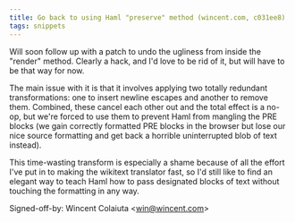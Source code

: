 ```yaml
---
title: Go back to using Haml "preserve" method (wincent.com, c031ee8)
tags: snippets
---
```


Will soon follow up with a patch to undo the ugliness from inside the "render" method. Clearly a hack, and I'd love to be rid of it, but will have to be that way for now.

The main issue with it is that it involves applying two totally redundant transformations: one to insert newline escapes and another to remove them. Combined, these cancel each other out and the total effect is a no-op, but we're forced to use them to prevent Haml from mangling the PRE blocks (we gain correctly formatted PRE blocks in the browser but lose our nice source formatting and get back a horrible uninterrupted blob of text instead).

This time-wasting transform is especially a shame because of all the effort I've put in to making the wikitext translator fast, so I'd still like to find an elegant way to teach Haml how to pass designated blocks of text without touching the formatting in any way.

Signed-off-by: Wincent Colaiuta &lt;win@wincent.com&gt;

